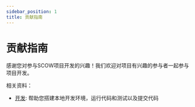 ```yaml
---
sidebar_position: 1
title: 贡献指南
---
```


# 贡献指南

感谢您对参与SCOW项目开发的兴趣！我们欢迎对项目有兴趣的参与者一起参与项目开发。

相关资料：

- [开发](./dev.md): 帮助您搭建本地开发环境，运行代码和测试以及提交代码
